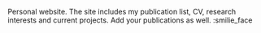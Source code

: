 Personal website. The site includes my publication list, CV, research interests and current projects. 
Add your publications as well. 
:smilie_face
